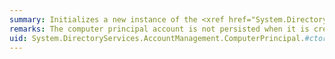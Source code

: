 ```yaml
---
summary: Initializes a new instance of the <xref href="System.DirectoryServices.AccountManagement.ComputerPrincipal"></xref> class. The Context property must be set on the object prior to calling <xref href="System.DirectoryServices.AccountManagement.Principal.Save"></xref>.
remarks: The computer principal account is not persisted when it is created. To persist the account, call the <xref:System.DirectoryServices.AccountManagement.Principal.Save%2A> method.
uid: System.DirectoryServices.AccountManagement.ComputerPrincipal.#ctor*
---
```

